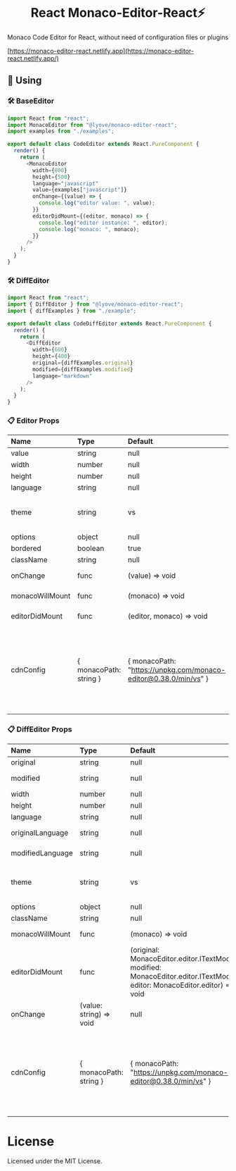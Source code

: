 <h1 align='center'> React Monaco-Editor-React⚡</h1>

Monaco Code Editor for React, without need of configuration files or plugins

[https://monaco-editor-react.netlify.app](https://monaco-editor-react.netlify.app/)

## 💎 **Using**

### 🛠 BaseEditor

```javascript
import React from "react";
import MonacoEditor from "@lyove/monaco-editor-react";
import examples from "./examples";

export default class CodeEditor extends React.PureComponent {
  render() {
    return (
      <MonacoEditor
        width={800}
        height={500}
        language="javascript"
        value={examples["javascript"]}
        onChange={(value) => {
          console.log("editor value: ", value);
        }}
        editorDidMount={(editor, monaco) => {
          console.log("editor instance: ", editor);
          console.log("monaco: ", monaco);
        }}
      />
    );
  }
}
```

### 🛠 DiffEditor

```javascript
import React from "react";
import { DiffEditor } from "@lyove/monaco-editor-react";
import { diffExamples } from "./example";

export default class CodeDiffEditor extends React.PureComponent {
  render() {
    return (
      <DiffEditor
        width={600}
        height={400}
        original={diffExamples.original}
        modified={diffExamples.modified}
        language="markdown"
      />
    );
  }
}
```


### 📋 Editor Props

| Name | Type | Default | Description |
|:--------------|:-------------|:-------------|:---------------|
| value | string | null | editor value |
| width | number | null | editor width |
| height | number | null | editor height |
| language | string | null | editor language |
| theme | string | vs | vs, vs-dark, active4d, clouds, chrome, monokai, solarized-dark, solarized-light |
| options | object | null | [IEditorOptions](https://microsoft.github.io/monaco-editor/api/interfaces/monaco.editor.ieditoroptions.html) |
| bordered | boolean | true | need bordered ? |
| className | string | null | wrapper class name |
| onChange | func | (value) => void | triggered when the editor value changes |
| monacoWillMount | func | (monaco) => void | triggered when the monaco will mounted |
| editorDidMount | func | (editor, monaco) => void | triggered when the editor did mounted |
| cdnConfig | { monacoPath: string } | { monacoPath: "https://unpkg.com/monaco-editor@0.38.0/min/vs" } | custom cdn path, notice: `monacoPath` such as: "`https://your-custom-cdn-path/monaco-editor@version/min/vs`", the end of the path can only be "`/monaco-editor@version/min/vs`", no need for "`/xxx.js`" |


### 📋 DiffEditor Props

| Name | Type | Default | Description |
|:--------------|:-------------|:-------------|:---------------|
| original | string | null | diff editor original value |
| modified | string | null | diff editor modified value |
| width | number | null | diff editor width |
| height | number | null | diff editor height |
| language | string | null | diff editor language |
| originalLanguage | string | null | diff editor original language |
| modifiedLanguage | string | null | diff editor modified language |
| theme | string | vs | vs, vs-dark, active4d, clouds, chrome, monokai, solarized-dark, solarized-light |
| options | object | null | [IDiffEditorOptions](https://microsoft.github.io/monaco-editor/api/interfaces/monaco.editor.idiffeditorconstructionoptions.html) |
| className | string | null | wrapper class name |
| monacoWillMount | func | (monaco) => void | triggered when the monaco will mounted |
| editorDidMount | func | (original: MonacoEditor.editor.ITextModel, modified: MonacoEditor.editor.ITextModel, editor: MonacoEditor.editor) => void | triggered when the diff editor did mounted |
| onChange | (value: string) => void | null | modified model content change |
| cdnConfig | { monacoPath: string } | { monacoPath: "https://unpkg.com/monaco-editor@0.38.0/min/vs" } | custom cdn path, notice: `monacoPath` such as: "`https://your-custom-cdn-path/monaco-editor@version/min/vs`", the end of the path can only be "`/monaco-editor@version/min/vs`", no need for "`/xxx.js`" |

# License
Licensed under the MIT License.
